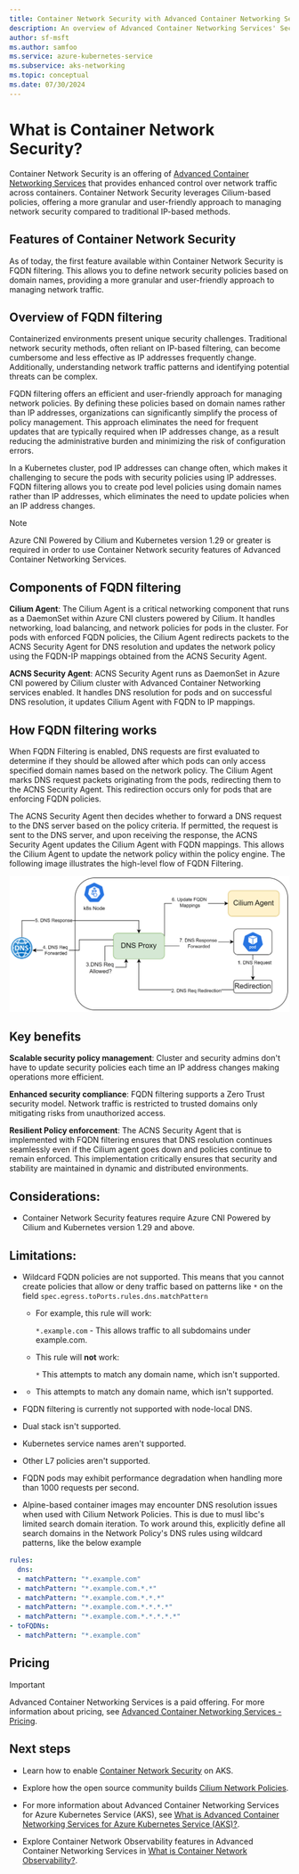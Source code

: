 ```yaml
---
title: Container Network Security with Advanced Container Networking Services (ACNS)
description: An overview of Advanced Container Networking Services' Security capabilities on Azure Kubernetes Service (AKS).
author: sf-msft
ms.author: samfoo
ms.service: azure-kubernetes-service
ms.subservice: aks-networking
ms.topic: conceptual
ms.date: 07/30/2024
---
```


# What is Container Network Security?

Container Network Security is an offering of [Advanced Container Networking Services](advanced-container-networking-services-overview.md) that provides enhanced control over network traffic across containers. Container Network Security leverages Cilium-based policies, offering a more granular and user-friendly approach to managing network security compared to traditional IP-based methods.

## Features of Container Network Security

As of today, the first feature available within Container Network Security is FQDN filtering. This allows you to define network security policies based on domain names, providing a more granular and user-friendly approach to managing network traffic.

## Overview of FQDN filtering

Containerized environments present unique security challenges. Traditional network security methods, often reliant on IP-based filtering, can become cumbersome and less effective as IP addresses frequently change. Additionally, understanding network traffic patterns and identifying potential threats can be complex.

FQDN filtering offers an efficient and user-friendly approach for managing network policies. By defining these policies based on domain names rather than IP addresses, organizations can significantly simplify the process of policy management. This approach eliminates the need for frequent updates that are typically required when IP addresses change, as a result reducing the administrative burden and minimizing the risk of configuration errors.

In a Kubernetes cluster, pod IP addresses can change often, which makes it challenging to secure the pods with security policies using IP addresses. FQDN filtering allows you to create pod level policies using domain names rather than IP addresses, which eliminates the need to update policies when an IP address changes.

> [!NOTE]
> Azure CNI Powered by Cilium and Kubernetes version 1.29 or greater is required in order to use Container Network security features of Advanced Container Networking Services.

## Components of FQDN filtering

**Cilium Agent**: The Cilium Agent is a critical networking component that runs as a DaemonSet within Azure CNI clusters powered by Cilium. It handles networking, load balancing, and network policies for pods in the cluster. For pods with enforced FQDN policies, the Cilium Agent redirects packets to the ACNS Security Agent for DNS resolution and updates the network policy using the FQDN-IP mappings obtained from the ACNS Security Agent.

**ACNS Security Agent**: ACNS Security Agent runs as DaemonSet in Azure CNI powered by Cilium cluster with Advanced Container Networking services enabled. It handles DNS resolution for pods and on successful DNS resolution, it updates Cilium Agent with FQDN to IP mappings.

## How FQDN filtering works

When FQDN Filtering is enabled, DNS requests are first evaluated to determine if they should be allowed after which pods can only access specified domain names based on the network policy. The Cilium Agent marks DNS request packets originating from the pods, redirecting them to the ACNS Security Agent. This redirection occurs only for pods that are enforcing FQDN policies.

The ACNS Security Agent then decides whether to forward a DNS request to the DNS server based on the policy criteria. If permitted, the request is sent to the DNS server, and upon receiving the response, the ACNS Security Agent updates the Cilium Agent with FQDN mappings. This allows the Cilium Agent to update the network policy within the policy engine. The following image illustrates the high-level flow of FQDN Filtering.

[![Screenshot showing how ACNS Security Agent works in FQDN filtering.](./media/how-dns-proxy-works.png)](./media/how-dns-proxy-works.png#lightbox)

## Key benefits

**Scalable security policy management**: Cluster and security admins don't have to update security policies each time an IP address changes making operations more efficient.

**Enhanced security compliance**: FQDN filtering supports a Zero Trust security model. Network traffic is restricted to trusted domains only mitigating risks from unauthorized access.

**Resilient Policy enforcement**: The ACNS Security Agent that is implemented with FQDN filtering ensures that DNS resolution continues seamlessly even if the Cilium agent goes down and policies continue to remain enforced. This implementation critically ensures that security and stability are maintained in dynamic and distributed environments.

## Considerations:

* Container Network Security features require Azure CNI Powered by Cilium and Kubernetes version 1.29 and above.

## Limitations:

* Wildcard FQDN policies are not supported. This means that you cannot create policies that allow or deny traffic based on patterns like `*` on the field `spec.egress.toPorts.rules.dns.matchPattern`
    - For example, this rule will work:

        `*.example.com` - This allows traffic to all subdomains under example.com.

    - This rule will **not** work:
    
        `*`  This attempts to match any domain name, which isn't supported.

* - This attempts to match any domain name, which isn't supported.

* FQDN filtering is currently not supported with node-local DNS.
* Dual stack isn't supported.
* Kubernetes service names aren't supported.
* Other L7 policies aren't supported.
* FQDN pods may exhibit performance degradation when handling more than 1000 requests per second.
* Alpine-based container images may encounter DNS resolution issues when used with Cilium Network Policies. This is due to musl libc's limited search domain iteration. To work around this, explicitly define all search domains in the Network Policy's DNS rules using wildcard patterns, like the below example

```yml
rules:
  dns:
  - matchPattern: "*.example.com"
  - matchPattern: "*.example.com.*.*"
  - matchPattern: "*.example.com.*.*.*"
  - matchPattern: "*.example.com.*.*.*.*"
  - matchPattern: "*.example.com.*.*.*.*.*"
- toFQDNs:
  - matchPattern: "*.example.com"
```

## Pricing
> [!IMPORTANT]
> Advanced Container Networking Services is a paid offering. For more information about pricing, see [Advanced Container Networking Services - Pricing](https://azure.microsoft.com/pricing/details/azure-container-networking-services/).


## Next steps

* Learn how to enable [Container Network Security](how-to-apply-fqdn-filtering-policies.md) on AKS.

* Explore how the open source community builds [Cilium Network Policies](https://docs.cilium.io/en/latest/security/policy/).

* For more information about Advanced Container Networking Services for Azure Kubernetes Service (AKS), see [What is Advanced Container Networking Services for Azure Kubernetes Service (AKS)?](advanced-container-networking-services-overview.md).

* Explore Container Network Observability features in Advanced Container Networking Services in [What is Container Network Observability?](container-network-observability-concepts.md).

